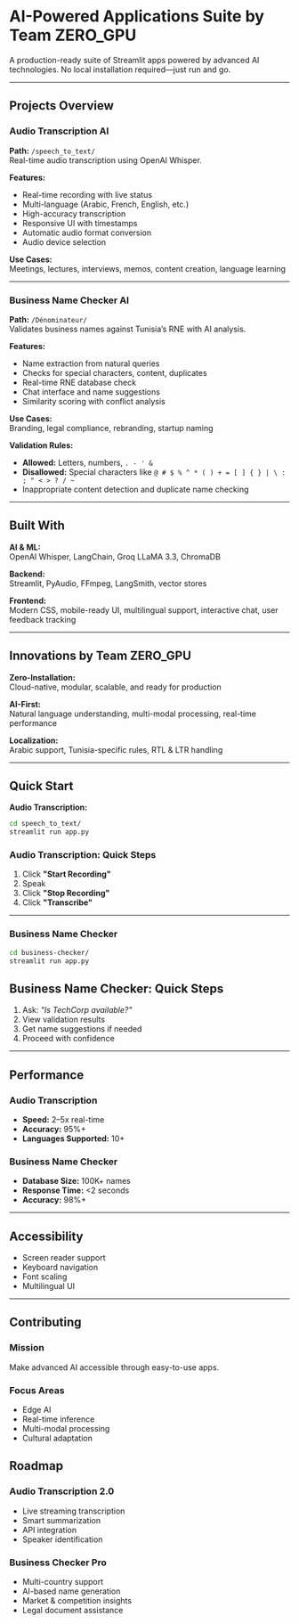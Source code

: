 # AI-Powered Applications Suite by Team ZERO_GPU

A production-ready suite of Streamlit apps powered by advanced AI technologies. No local installation required—just run and go.

---

## Projects Overview

### Audio Transcription AI  
**Path:** `/speech_to_text/`  
Real-time audio transcription using OpenAI Whisper.

**Features:**
- Real-time recording with live status
- Multi-language (Arabic, French, English, etc.)
- High-accuracy transcription
- Responsive UI with timestamps
- Automatic audio format conversion
- Audio device selection

**Use Cases:**  
Meetings, lectures, interviews, memos, content creation, language learning

---

### Business Name Checker AI  
**Path:** `/Dénominateur/`  
Validates business names against Tunisia’s RNE with AI analysis.

**Features:**
- Name extraction from natural queries
- Checks for special characters, content, duplicates
- Real-time RNE database check
- Chat interface and name suggestions
- Similarity scoring with conflict analysis

**Use Cases:**  
Branding, legal compliance, rebranding, startup naming

**Validation Rules:**
- **Allowed:** Letters, numbers, `. - ' &`
- **Disallowed:** Special characters like `@ # $ % ^ * ( ) + = [ ] { } | \ : ; " < > ? / ~`
- Inappropriate content detection and duplicate name checking

---

## Built With

**AI & ML:**  
OpenAI Whisper, LangChain, Groq LLaMA 3.3, ChromaDB  

**Backend:**  
Streamlit, PyAudio, FFmpeg, LangSmith, vector stores  

**Frontend:**  
Modern CSS, mobile-ready UI, multilingual support, interactive chat, user feedback tracking

---

## Innovations by Team ZERO_GPU

**Zero-Installation:**  
Cloud-native, modular, scalable, and ready for production  

**AI-First:**  
Natural language understanding, multi-modal processing, real-time performance  

**Localization:**  
Arabic support, Tunisia-specific rules, RTL & LTR handling

---

## Quick Start

**Audio Transcription:**
```bash
cd speech_to_text/
streamlit run app.py
```

### Audio Transcription: Quick Steps

1. Click **"Start Recording"**  
2. Speak  
3. Click **"Stop Recording"**  
4. Click **"Transcribe"**

---

### Business Name Checker

```bash
cd business-checker/
streamlit run app.py
```

## Business Name Checker: Quick Steps

1. Ask: *"Is TechCorp available?"*  
2. View validation results  
3. Get name suggestions if needed  
4. Proceed with confidence

---

## Performance

### Audio Transcription
- **Speed:** 2–5x real-time  
- **Accuracy:** 95%+  
- **Languages Supported:** 10+

### Business Name Checker
- **Database Size:** 100K+ names  
- **Response Time:** <2 seconds  
- **Accuracy:** 98%+

---

## Accessibility
- Screen reader support  
- Keyboard navigation  
- Font scaling  
- Multilingual UI

---

## Contributing

### Mission
Make advanced AI accessible through easy-to-use apps.

### Focus Areas
- Edge AI  
- Real-time inference  
- Multi-modal processing  
- Cultural adaptation

## Roadmap

### Audio Transcription 2.0
- Live streaming transcription  
- Smart summarization  
- API integration  
- Speaker identification

### Business Checker Pro
- Multi-country support  
- AI-based name generation  
- Market & competition insights  
- Legal document assistance

